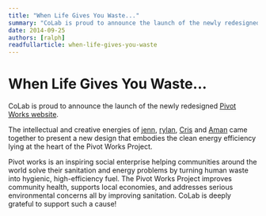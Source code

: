 ```yaml
---
title: "When Life Gives You Waste..."
summary: "CoLab is proud to announce the launch of the newly redesigned Pivot Works website."
date: 2014-09-25
authors: [ralph]
readfullarticle: when-life-gives-you-waste
---
```


# When Life Gives You Waste...

CoLab is proud to announce the launch of the newly redesigned [Pivot Works website](http://www.pivotworks.co/pivot-works/).

The intellectual and creative energies of [jenn](http://colab.coop/team), [rylan](http://colab.coop/team), [Cris](http://colab.coop/team) and [Aman](http://colab.coop/team) came together to present a new design that embodies the clean energy efficiency lying at the heart of the Pivot Works Project.

Pivot works is an inspiring social enterprise helping communities around the world solve their sanitation and energy problems by turning human waste into hygienic, high-efficiency fuel. The Pivot Works Project improves community health, supports local economies, and addresses serious environmental concerns all by improving sanitation. CoLab is deeply grateful to support such a cause!
